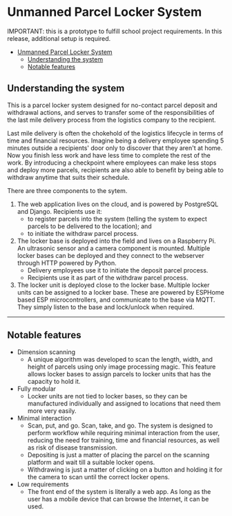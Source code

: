 # Unmanned Parcel Locker System

IMPORTANT: this is a prototype to fulfill school project requirements. In this release, additional setup is required. 

- [Unmanned Parcel Locker System](#unmanned-parcel-locker-system)
  - [Understanding the system](#understanding-the-system)
  - [Notable features](#notable-features)

## Understanding the system

This is a parcel locker system designed for no-contact parcel deposit and withdrawal actions, and serves to transfer some of the responsibilities of the last mile delivery process from the logistics company to the recipient.

Last mile delivery is often the chokehold of the logistics lifecycle in terms of time and financial resources. Imagine being a delivery employee spending 5 minutes outside a recipients' door only to discover that they aren't at home. Now you finish less work and have less time to complete the rest of the work. By introducing a checkpoint where employees can make less stops and deploy more parcels, recipients are also able to benefit by being able to withdraw anytime that suits their schedule.

There are three components to the sytem.

1. The web application lives on the cloud, and is powered by PostgreSQL and Django. Recipients use it:
   - to register parcels into the system (telling the system to expect parcels to be delivered to the location); and
   - to initiate the withdraw parcel process.
2. The locker base is deployed into the field and lives on a Raspberry Pi. An ultrasonic sensor and a camera component is mounted. Multiple locker bases can be deployed and they connect to the webserver through HTTP powered by Python.
   - Delivery employees use it to initiate the deposit parcel process.
   - Recipients use it as part of the withdraw parcel process.
3. The locker unit is deployed close to the locker base. Multiple locker units can be assigned to a locker base. These are powered by ESPHome based ESP microcontrollers, and communicate to the base via MQTT. They simply listen to the base and lock/unlock when required.

***

## Notable features

- Dimension scanning
  - A unique algorithm was developed to scan the length, width, and height of parcels using only image processing magic. This feature allows locker bases to assign parcels to locker units that has the capacity to hold it.
- Fully modular
  - Locker units are not tied to locker bases, so they can be manufactured individually and assigned to locations that need them more very easily.
- Minimal interaction
  - Scan, put, and go. Scan, take, and go. The system is designed to perform workflow while requiring minimal interaction from the user, reducing the need for training, time and financial resources, as well as risk of disease transmission.
  - Depositing is just a matter of placing the parcel on the scanning platform and wait till a suitable locker opens.
  - Withdrawing is just a matter of clicking on a button and holding it for the camera to scan until the correct locker opens.
- Low requirements
  - The front end of the system is literally a web app. As long as the user has a mobile device that can browse the Internet, it can be used.
